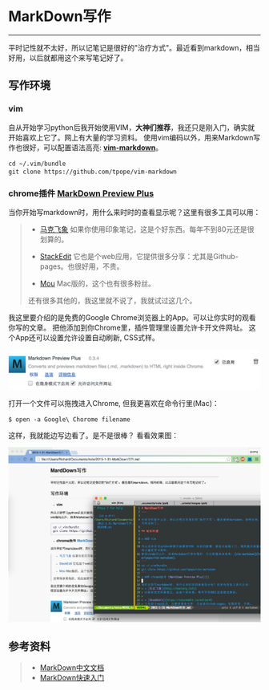 # MarkDown写作
---

平时记性就不太好，所以记笔记是很好的"治疗方式"。最近看到markdown，相当好用，以后就都用这个来写笔记好了。

## 写作环境

### vim

自从开始学习python后我开始使用VIM，**大神们推荐**，我还只是刚入门，确实就开始喜欢上它了。网上有大量的学习资料。
使用vim编码以外，用来Markdown写作也很好，可以配置语法高亮: **[vim-markdown](https://github.com/tpope/vim-markdown)**。
```
cd ~/.vim/bundle
git clone https://github.com/tpope/vim-markdown
```
### chrome插件 [MarkDown Preview Plus][1]

当你开始写markdown时，用什么来时时的查看显示呢？这里有很多工具可以用：
> + [马克飞象](http://maxiang.info)
> 如果你使用印象笔记，这是个好东西。每年不到80元还是很划算的。
> 
> + [StackEdit](https://stackedit.io/editor#)
> 它也是个web应用，它提供很多分享：尤其是Github-pages。也很好用，不贵。
> 
> + [Mou](http://25.io/mou)
> Mac版的，这个也有很多粉丝。
> 
> 还有很多其他的，我这里就不说了，我就试过这几个。

我这里要介绍的是免费的Google Chrome浏览器上的App。可以让你实时的观看你写的文章。
把他添加到你Chrome里，插件管理里设置允许卡开文件网址。
这个App还可以设置允许设置自动刷新, CSS式样。

![Chrome设置允许打开文件网址](./images/20150131_01.png)

打开一个文件可以拖拽进入Chrome, 但我更喜欢在命令行里(Mac)：

	$ open -a Google\ Chorome filename

这样，我就能边写边看了。是不是很棒？
看看效果图：

![效果](./images/20150131_02.png)


## 参考资料
> + [MarkDown中文文档](http://wowubuntu.com/markdown/)
> + [MarkDown快速入门](http://wowubuntu.com/markdown/basic.html)

[1]: https://chrome.google.com/webstore/detail/markdown-preview-plus/febilkbfcbhebfnokafefeacimjdckgl

